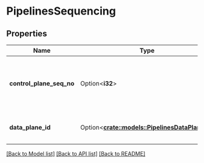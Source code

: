# PipelinesSequencing

## Properties

Name | Type | Description | Notes
------------ | ------------- | ------------- | -------------
**control_plane_seq_no** | Option<**i32**> | A sequence number, unique and increasing within the control plane. | [optional]
**data_plane_id** | Option<[**crate::models::PipelinesDataPlaneId**](PipelinesDataPlaneId.md)> | the ID assigned by the data plane. | [optional]

[[Back to Model list]](../README.md#documentation-for-models) [[Back to API list]](../README.md#documentation-for-api-endpoints) [[Back to README]](../README.md)


